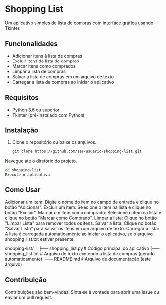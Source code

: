 # Shopping List

Um aplicativo simples de lista de compras com interface gráfica usando Tkinter.

## Funcionalidades

- Adicionar itens à lista de compras
- Excluir itens da lista de compras
- Marcar itens como comprados
- Limpar a lista de compras
- Salvar a lista de compras em um arquivo de texto
- Carregar a lista de compras ao iniciar o aplicativo

## Requisitos

- Python 3.6 ou superior
- Tkinter (pré-instalado com Python)

## Instalação

1. Clone o repositório ou baixe os arquivos.

   ```sh
   git clone https://github.com/seu-usuario/shopping-list.git

Navegue até o diretório do projeto.

```sh
cd shopping-list
Execute o aplicativo.
```

## Como Usar

Adicionar um item: Digite o nome do item no campo de entrada e clique no botão "Adicionar".
Excluir um item: Selecione o item na lista e clique no botão "Excluir".
Marcar um item como comprado: Selecione o item na lista e clique no botão "Marcar como Comprado".
Limpar a lista: Clique no botão "Limpar Lista" para remover todos os itens.
Salvar a lista: Clique no botão "Salvar Lista" para salvar os itens em um arquivo de texto.
Carregar a lista: A lista é carregada automaticamente ao iniciar o aplicativo, se o arquivo shopping_list.txt estiver presente.


shopping-list/
│
├── shopping_list.py    # Código principal do aplicativo
├── shopping_list.txt   # Arquivo de texto contendo a lista de compras (gerado automaticamente)
└── README.md           # Arquivo de documentação (este arquivo)

## Contribuição
Contribuições são bem-vindas! Sinta-se à vontade para abrir uma issue ou enviar um pull request.







